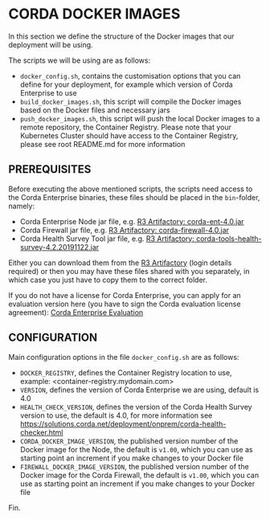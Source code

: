 # CORDA DOCKER IMAGES

In this section we define the structure of the Docker images that our deployment will be using.

The scripts we will be using are as follows:

- ``docker_config.sh``, contains the customisation options that you can define for your deployment, for example which version of Corda Enterprise to use
- ``build_docker_images.sh``, this script will compile the Docker images based on the Docker files and necessary jars
- ``push_docker_images.sh``, this script will push the local Docker images to a remote repository, the Container Registry. Please note that your Kubernetes Cluster should have access to the Container Registry, please see root README.md for more information

## PREREQUISITES

Before executing the above mentioned scripts, the scripts need access to the Corda Enterprise binaries, these files should be placed in the ``bin``-folder, namely:

- Corda Enterprise Node jar file, e.g. [R3 Artifactory: corda-ent-4.0.jar](https://ci-artifactory.corda.r3cev.com/artifactory/corda-enterprise/com/r3/corda/corda/4.0/corda-4.0.jar)
- Corda Firewall jar file, e.g. [R3 Artifactory: corda-firewall-4.0.jar](https://ci-artifactory.corda.r3cev.com/artifactory/corda-enterprise/com/r3/corda/corda-firewall/4.0/corda-firewall-4.0.jar)
- Corda Health Survey Tool jar file, e.g. [R3 Artifactory: corda-tools-health-survey-4.2.20191122.jar](https://ci-artifactory.corda.r3cev.com/artifactory/corda-enterprise/com/r3/corda/corda-tools-health-survey/4.0/corda-tools-health-survey-4.0.jar)

Either you can download them from the [R3 Artifactory](https://ci-artifactory.corda.r3cev.com/artifactory/webapp/#/artifacts/browse/tree/General/corda-enterprise) (login details required) or then you may have these files shared with you separately, in which case you just have to copy them to the correct folder.

If you do not have a license for Corda Enterprise, you can apply for an evaluation version here (you have to sign the Corda evaluation license agreement): [Corda Enterprise Evaluation](https://www.r3.com/download-corda-enterprise/)

## CONFIGURATION

Main configuration options in the file ``docker_config.sh`` are as follows:

- ``DOCKER_REGISTRY``, defines the Container Registry location to use, example: <container-registry.mydomain.com>
- ``VERSION``, defines the version of Corda Enterprise we are using, default is 4.0
- ``HEALTH_CHECK_VERSION``, defines the version of the Corda Health Survey version to use, the default is 4.0, for more information see <https://solutions.corda.net/deployment/onprem/corda-health-checker.html>
- ``CORDA_DOCKER_IMAGE_VERSION``, the published version number of the Docker image for the Node, the default is ``v1.00``, which you can use as starting point an increment if you make changes to your Docker file
- ``FIREWALL_DOCKER_IMAGE_VERSION``, the published version number of the Docker image for the Corda Firewall, the default is ``v1.00``, which you can use as starting point an increment if you make changes to your Docker file

Fin.
